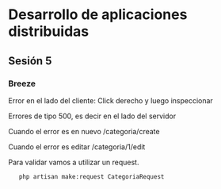 # Desarrollo de aplicaciones distribuidas
## Sesión 5

### Breeze
Error en el lado del cliente: Click derecho y luego inspeccionar

Errores de tipo 500, es decir en el lado del servidor

Cuando el error es en nuevo /categoria/create

Cuando el error es editar /categoria/1/edit

Para validar vamos a utilizar un request.

```bash
   php artisan make:request CategoriaRequest
```